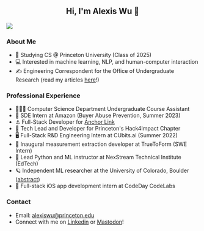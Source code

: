 <div> 
  <h2 align="center"> Hi, I'm Alexis Wu 👋 </h2> 
</div>

![](https://komarev.com/ghpvc/?username=alexisjwu&color=blueviolet&style=flat)

### About Me
* 🐅  Studying CS @ Princeton University (Class of 2025)
* 💻 Interested in machine learning, NLP, and human-computer interaction
* ✍️  Engineering Correspondent for the Office of Undergraduate Research (read my articles [here](https://pcur.princeton.edu/author/alexis-wu/)!)

### Professional Experience
* 👩🏻‍🏫 Computer Science Department Undergraduate Course Assistant
* :star2: SDE Intern at Amazon (Buyer Abuse Prevention, Summer 2023)
* ⚓ Full-Stack Developer for [Anchor Link](https://anchorlink.onrender.com/) 
* 🌲  Tech Lead and Developer for Princeton's Hack4Impact Chapter
* 🖥️  Full-Stack R&D Engineering Intern at CUbits.ai (Summer 2022)
* 👕 Inaugural measurement extraction developer at TrueToForm (SWE Intern)
* 📖 Lead Python and ML instructor at NexStream Technical Institute (EdTech)
* 🪐 Independent ML researcher at the University of Colorado, Boulder ([abstract](https://www.ion.org/publications/abstract.cfm?articleID=17855))
* 📱 Full-stack iOS app development intern at CodeDay CodeLabs

### Contact
* Email: alexiswu@princeton.edu
* Connect with me on [Linkedin](http://linkedin.com/in/alexisjwu) or [Mastodon](https://hci.social/@alexiswu)!
